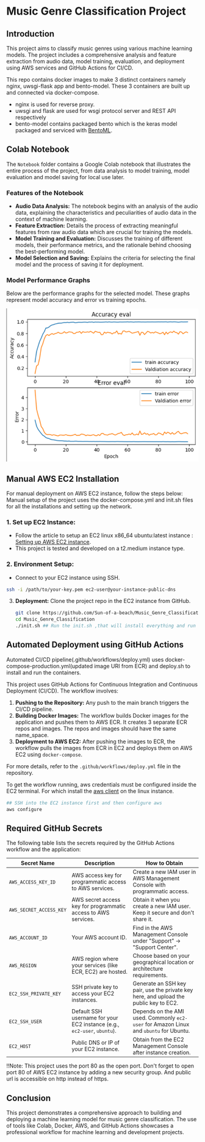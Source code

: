 # Music Genre Classification Project

## Introduction
This project aims to classify music genres using various machine learning models. The project includes a comprehensive analysis and feature extraction from audio data, model training, evaluation, and deployment using AWS services and GitHub Actions for CI/CD.

This repo contains docker images to make 3 distinct containers namely nginx, uwsgi-flask app and bento-model. These 3 containers are built up and connected via docker-compose. 

- nginx is used for reverse proxy. 
- uwsgi and flask are used for wsgi protocol server and REST API respectively
- bento-model contains packaged bento which is the keras model packaged and serviced with [BentoML](https://docs.bentoml.com/en/latest/).

## Colab Notebook
The `Notebook` folder contains a Google Colab notebook that illustrates the entire process of the project, from data analysis to model training, model evaluation and model saving for local use later. 

### Features of the Notebook
- **Audio Data Analysis:** The notebook begins with an analysis of the audio data, explaining the characteristics and peculiarities of audio data in the context of machine learning.
- **Feature Extraction:** Details the process of extracting meaningful features from raw audio data which are crucial for training the models.
- **Model Training and Evaluation:** Discusses the training of different models, their performance metrics, and the rationale behind choosing the best-performing model.
- **Model Selection and Saving:** Explains the criteria for selecting the final model and the process of saving it for deployment.

### Model Performance Graphs
Below are the performance graphs for the selected model. These graphs represent model accuracy and error vs training epochs.

![Model Accuracy & Error Vs Epochs](images\CNN_model_Accuracy_&_Error_Vs_Epochs.png)

## Manual AWS EC2 Installation
For manual deployment on AWS EC2 instance, follow the steps below:
Manual setup of the project uses the docker-compose.yml and init.sh files for all the installations and setting up the network.
### 1. **Set up EC2 Instance:**
   - Follow the article to setup an EC2 linux x86_64 ubuntu:latest instance : [Setting up AWS EC2 instance](https://docs.aws.amazon.com/AWSEC2/latest/UserGuide/EC2_GetStarted.html).
   - This project is tested and developed on a t2.medium instance type.

### 2. **Environment Setup:**
   - Connect to your EC2 instance using SSH.
   ```bash
   ssh -i /path/to/your-key.pem ec2-user@your-instance-public-dns
   ```

3. **Deployment:** 
    Clone the project repo in the EC2 instance from GitHub.
    ```bash
    git clone https://github.com/Sun-of-a-beach/Music_Genre_Classification.git
    cd Music_Genre_Classification
    ./init.sh ## Run the init.sh ,that will install everything and run the containers at port 80.
    ```

## Automated Deployment using GitHub Actions
Automated CI/CD pipeline(.github/workflows/deploy.yml) uses docker-compose-production.yml(updated image URI from ECR) and deploy.sh to install and run the containers. 

This project uses GitHub Actions for Continuous Integration and Continuous Deployment (CI/CD). The workflow involves:

1. **Pushing to the Repository:** Any push to the main branch triggers the CI/CD pipeline.
2. **Building Docker Images:** The workflow builds Docker images for the application and pushes them to AWS ECR. It creates 3 separate ECR repos and images. The repos and images should have the same name_space.
3. **Deployment to AWS EC2:** After pushing the images to ECR, the workflow pulls the images from ECR in EC2 and deploys them on AWS EC2 using `docker-compose`.

For more details, refer to the `.github/workflows/deploy.yml` file in the repository.

To get the workflow running, aws credentials must be configured inside the EC2 terminal.
For which install the [aws client](https://docs.aws.amazon.com/cli/latest/userguide/getting-started-install.html) on the linux instance.

```bash
## SSH into the EC2 instance first and then configure aws
aws configure
```

## Required GitHub Secrets

The following table lists the secrets required by the GitHub Actions workflow and the application:

| Secret Name                | Description                                                            | How to Obtain                                                                 |
|----------------------------|------------------------------------------------------------------------|-------------------------------------------------------------------------------|
| `AWS_ACCESS_KEY_ID`        | AWS access key for programmatic access to AWS services.                | Create a new IAM user in AWS Management Console with programmatic access.     |
| `AWS_SECRET_ACCESS_KEY`    | AWS secret access key for programmatic access to AWS services.         | Obtain it when you create a new IAM user. Keep it secure and don't share it.  |
| `AWS_ACCOUNT_ID`           | Your AWS account ID.                                                   | Find in the AWS Management Console under "Support" -> "Support Center".       |
| `AWS_REGION`               | AWS region where your services (like ECR, EC2) are hosted.             | Choose based on your geographical location or architecture requirements.      |
| `EC2_SSH_PRIVATE_KEY`      | SSH private key to access your EC2 instances.                          | Generate an SSH key pair, use the private key here, and upload the public key to EC2.|
| `EC2_SSH_USER`             | Default SSH username for your EC2 instance (e.g., `ec2-user`, `ubuntu`).| Depends on the AMI used. Commonly `ec2-user` for Amazon Linux and `ubuntu` for Ubuntu.|
| `EC2_HOST`                 | Public DNS or IP of your EC2 instance.                                 | Obtain from the EC2 Management Console after instance creation.               |

!!Note: This project uses the port 80 as the open port. Don't forget to open port 80 of AWS EC2 instance by adding a new security group. And public url is accessible on http instead of https. 

## Conclusion
This project demonstrates a comprehensive approach to building and deploying a machine learning model for music genre classification. The use of tools like Colab, Docker, AWS, and GitHub Actions showcases a professional workflow for machine learning and development projects.

